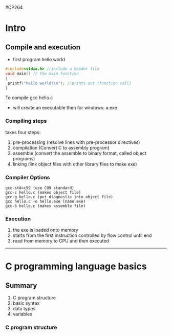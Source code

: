 #CP264

# Intro

## Compile and execution
- first program hello world

```C
#include<stdio.h> //include a header file
void main() // the main function
{
 printf("hello world!\n"); //prints out (function call)
}
```

To compile gcc hello.c
- will create an executable then for windows: a.exe

### Compiling steps

takes four steps:
1. pre-processing (resolve lines with pre-processor directives)
2. compilation (Convert C to assembly program)
3. assemble (convert the assemble to binary format, called object programs)
4. linking (link object files with other library files to make exe)

### Compiler Options
```Terminal
gcc-std=c99 (use C99 standard)
gcc-c hello.c (makes object file)
gcc-g hello.c (put diagnostic into object file)
gcc hello.c -o hello.exe (name exe)
gcc-S hello.c (makes assemble file)
```

### Execution

1. the exe is loaded onto memory
2. starts from the first instruction controlled by flow control until end
3. read from memory to CPU and then executed

---

# C programming language basics

## Summary
1. C program structure
2. basic syntax
3. data types
4. variables

### C program structure






